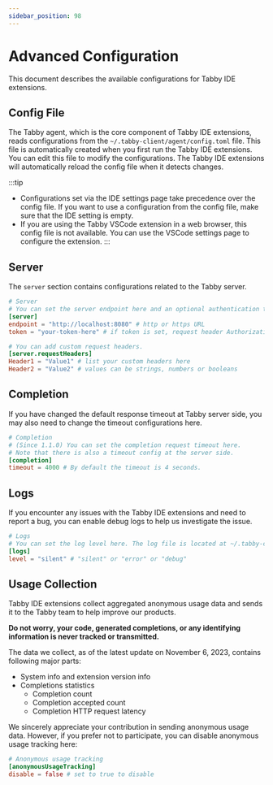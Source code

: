 ```yaml
---
sidebar_position: 98
---
```


# Advanced Configuration

This document describes the available configurations for Tabby IDE extensions.

## Config File

The Tabby agent, which is the core component of Tabby IDE extensions, reads configurations from the `~/.tabby-client/agent/config.toml` file. This file is automatically created when you first run the Tabby IDE extensions. You can edit this file to modify the configurations. The Tabby IDE extensions will automatically reload the config file when it detects changes.

:::tip
- Configurations set via the IDE settings page take precedence over the config file. If you want to use a configuration from the config file, make sure that the IDE setting is empty.
- If you are using the Tabby VSCode extension in a web browser, this config file is not available. You can use the VSCode settings page to configure the extension.
:::

## Server

The `server` section contains configurations related to the Tabby server.

```toml
# Server
# You can set the server endpoint here and an optional authentication token if required.
[server]
endpoint = "http://localhost:8080" # http or https URL
token = "your-token-here" # if token is set, request header Authorization = "Bearer $token" will be added automatically

# You can add custom request headers.
[server.requestHeaders]
Header1 = "Value1" # list your custom headers here
Header2 = "Value2" # values can be strings, numbers or booleans
```

## Completion

If you have changed the default response timeout at Tabby server side, you may also need to change the timeout configurations here.

```toml
# Completion
# (Since 1.1.0) You can set the completion request timeout here.
# Note that there is also a timeout config at the server side.
[completion]
timeout = 4000 # By default the timeout is 4 seconds.
```

## Logs

If you encounter any issues with the Tabby IDE extensions and need to report a bug, you can enable debug logs to help us investigate the issue.

```toml
# Logs
# You can set the log level here. The log file is located at ~/.tabby-client/agent/logs/.
[logs]
level = "silent" # "silent" or "error" or "debug"
```

## Usage Collection

Tabby IDE extensions collect aggregated anonymous usage data and sends it to the Tabby team to help improve our products.

**Do not worry, your code, generated completions, or any identifying information is never tracked or transmitted.**  

The data we collect, as of the latest update on November 6, 2023, contains following major parts:

- System info and extension version info
- Completions statistics
  - Completion count
  - Completion accepted count
  - Completion HTTP request latency

We sincerely appreciate your contribution in sending anonymous usage data. However, if you prefer not to participate, you can disable anonymous usage tracking here:

```toml
# Anonymous usage tracking
[anonymousUsageTracking]
disable = false # set to true to disable
```
